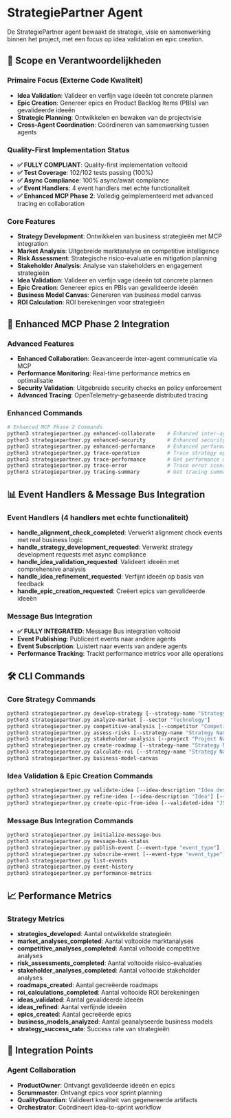 # StrategiePartner Agent

De StrategiePartner agent bewaakt de strategie, visie en samenwerking binnen het project, met een focus op idea validation en epic creation.

## 🎯 Scope en Verantwoordelijkheden

### Primaire Focus (Externe Code Kwaliteit)
- **Idea Validation**: Valideer en verfijn vage ideeën tot concrete plannen
- **Epic Creation**: Genereer epics en Product Backlog Items (PBIs) van gevalideerde ideeën
- **Strategic Planning**: Ontwikkelen en bewaken van de projectvisie
- **Cross-Agent Coordination**: Coördineren van samenwerking tussen agents

### Quality-First Implementation Status
- **✅ FULLY COMPLIANT**: Quality-first implementation voltooid
- **✅ Test Coverage**: 102/102 tests passing (100%)
- **✅ Async Compliance**: 100% async/await compliance
- **✅ Event Handlers**: 4 event handlers met echte functionaliteit
- **✅ Enhanced MCP Phase 2**: Volledig geïmplementeerd met advanced tracing en collaboration

### Core Features
- **Strategy Development**: Ontwikkelen van business strategieën met MCP integration
- **Market Analysis**: Uitgebreide marktanalyse en competitive intelligence
- **Risk Assessment**: Strategische risico-evaluatie en mitigation planning
- **Stakeholder Analysis**: Analyse van stakeholders en engagement strategieën
- **Idea Validation**: Valideer en verfijn vage ideeën tot concrete plannen
- **Epic Creation**: Genereer epics en PBIs van gevalideerde ideeën
- **Business Model Canvas**: Genereren van business model canvas
- **ROI Calculation**: ROI berekeningen voor strategieën

## 🔧 Enhanced MCP Phase 2 Integration

### Advanced Features
- **Enhanced Collaboration**: Geavanceerde inter-agent communicatie via MCP
- **Performance Monitoring**: Real-time performance metrics en optimalisatie
- **Security Validation**: Uitgebreide security checks en policy enforcement
- **Advanced Tracing**: OpenTelemetry-gebaseerde distributed tracing

### Enhanced Commands
```bash
# Enhanced MCP Phase 2 Commands
python3 strategiepartner.py enhanced-collaborate    # Enhanced inter-agent communicatie
python3 strategiepartner.py enhanced-security       # Enhanced security validatie
python3 strategiepartner.py enhanced-performance    # Enhanced performance optimalisatie
python3 strategiepartner.py trace-operation         # Trace strategy operations
python3 strategiepartner.py trace-performance       # Get performance metrics
python3 strategiepartner.py trace-error             # Trace error scenarios
python3 strategiepartner.py tracing-summary         # Get tracing summary
```

## 📊 Event Handlers & Message Bus Integration

### Event Handlers (4 handlers met echte functionaliteit)
- **handle_alignment_check_completed**: Verwerkt alignment check events met real business logic
- **handle_strategy_development_requested**: Verwerkt strategy development requests met async compliance
- **handle_idea_validation_requested**: Valideert ideeën met comprehensive analysis
- **handle_idea_refinement_requested**: Verfijnt ideeën op basis van feedback
- **handle_epic_creation_requested**: Creëert epics van gevalideerde ideeën

### Message Bus Integration
- **✅ FULLY INTEGRATED**: Message Bus integration voltooid
- **Event Publishing**: Publiceert events naar andere agents
- **Event Subscription**: Luistert naar events van andere agents
- **Performance Tracking**: Trackt performance metrics voor alle operations

## 🛠️ CLI Commands

### Core Strategy Commands
```bash
python3 strategiepartner.py develop-strategy [--strategy-name "Strategy Name"]
python3 strategiepartner.py analyze-market [--sector "Technology"]
python3 strategiepartner.py competitive-analysis [--competitor "Competitor Name"]
python3 strategiepartner.py assess-risks [--strategy-name "Strategy Name"]
python3 strategiepartner.py stakeholder-analysis [--project "Project Name"]
python3 strategiepartner.py create-roadmap [--strategy-name "Strategy Name"]
python3 strategiepartner.py calculate-roi [--strategy-name "Strategy Name"]
python3 strategiepartner.py business-model-canvas
```

### Idea Validation & Epic Creation Commands
```bash
python3 strategiepartner.py validate-idea [--idea-description "Idea description"]
python3 strategiepartner.py refine-idea [--idea-description "Idea"] [--refinement-data "JSON data"]
python3 strategiepartner.py create-epic-from-idea [--validated-idea "JSON data"]
```

### Message Bus Integration Commands
```bash
python3 strategiepartner.py initialize-message-bus
python3 strategiepartner.py message-bus-status
python3 strategiepartner.py publish-event [--event-type "event_type"] [--event-data "JSON data"]
python3 strategiepartner.py subscribe-event [--event-type "event_type"]
python3 strategiepartner.py list-events
python3 strategiepartner.py event-history
python3 strategiepartner.py performance-metrics
```

## 📈 Performance Metrics

### Strategy Metrics
- **strategies_developed**: Aantal ontwikkelde strategieën
- **market_analyses_completed**: Aantal voltooide marktanalyses
- **competitive_analyses_completed**: Aantal voltooide competitive analyses
- **risk_assessments_completed**: Aantal voltooide risico-evaluaties
- **stakeholder_analyses_completed**: Aantal voltooide stakeholder analyses
- **roadmaps_created**: Aantal gecreëerde roadmaps
- **roi_calculations_completed**: Aantal voltooide ROI berekeningen
- **ideas_validated**: Aantal gevalideerde ideeën
- **ideas_refined**: Aantal verfijnde ideeën
- **epics_created**: Aantal gecreëerde epics
- **business_models_analyzed**: Aantal geanalyseerde business models
- **strategy_success_rate**: Success rate van strategieën

## 🔄 Integration Points

### Agent Collaboration
- **ProductOwner**: Ontvangt gevalideerde ideeën en epics
- **Scrummaster**: Ontvangt epics voor sprint planning
- **QualityGuardian**: Valideert kwaliteit van gegenereerde artifacts
- **Orchestrator**: Coördineert idea-to-sprint workflow
